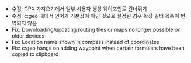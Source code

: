 ##
- 수정: GPX 가져오기에서 일부 사용자 생성 웨이포인트 건너뛰기
- 수정: c:geo 내에서 언어가 기본값이 아닌 것으로 설정된 경우 확장 필터 목록이 번역되지 않음
- Fix: Downloading/updating routing tiles or maps no longer possible on older devices
- Fix: Location name shown in compass instead of coordinates
- Fix: c:geo hangs on adding waypoint when certain formulars have been copied to clipboard
